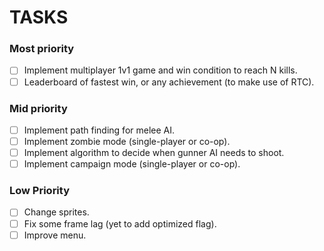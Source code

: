 # TASKS

### Most priority
- [ ] Implement multiplayer 1v1 game and win condition to reach N kills.
- [ ] Leaderboard of fastest win, or any achievement (to make use of RTC).

### Mid priority
- [ ] Implement path finding for melee AI.
- [ ] Implement zombie mode (single-player or co-op).
- [ ] Implement algorithm to decide when gunner AI needs to shoot.
- [ ] Implement campaign mode (single-player or co-op).

### Low Priority
- [ ] Change sprites.
- [ ] Fix some frame lag (yet to add optimized flag).
- [ ] Improve menu.
